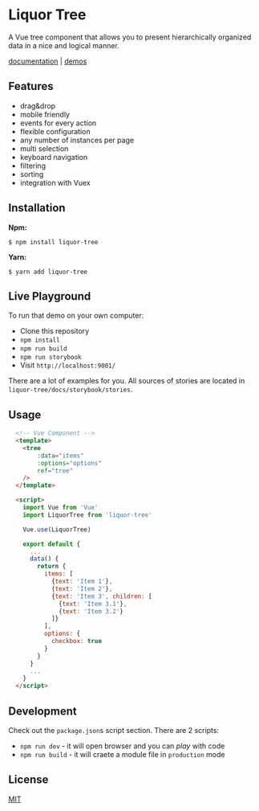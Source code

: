 # Liquor Tree

A Vue tree component that allows you to present hierarchically organized data in a nice and logical manner.

[documentation](https://amsik.github.io/liquor-tree/) | [demos](https://amsik.github.io/liquor-tree/#Examples)

## Features
* drag&drop
* mobile friendly
* events for every action
* flexible configuration
* any number of instances per page
* multi selection
* keyboard navigation
* filtering
* sorting
* integration with Vuex

## Installation
**Npm:**

```shell
$ npm install liquor-tree
```

**Yarn:**

```shell
$ yarn add liquor-tree
```

## Live Playground

To run that demo on your own computer:

* Clone this repository
* `npm install`
* `npm run build` 
* `npm run storybook` 
* Visit `http://localhost:9001/`

There are a lot of examples for you. All sources of stories are located in `liquor-tree/docs/storybook/stories`.

## Usage

```html
  <!-- Vue Component -->
  <template>
    <tree
        :data="items"
        :options="options"
        ref="tree"
    />
  </template>

  <script>
    import Vue from 'Vue'
    import LiquorTree from 'liquor-tree'

    Vue.use(LiquorTree)

    export default {
      ...
      data() {
        return {
          items: [
            {text: 'Item 1'},
            {text: 'Item 2'},
            {text: 'Item 3', children: [
              {text: 'Item 3.1'},
              {text: 'Item 3.2'}
            ]}
          ],
          options: {
            checkbox: true
          }
        }
      }
      ...
    }
  </script>
```

## Development

Check out the `package.json`s script section. There are 2 scripts:

- `npm run dev` - it will open browser and you can *play* with code
- `npm run build` - it will craete a module file in `production` mode 


## License

[MIT](https://opensource.org/licenses/MIT)

